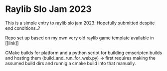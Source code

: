 # Raylib Slo Jam 2023

This is a simple entry to raylib slo jam 2023. Hopefully submitted despite end conditions..?

Repo set up based on my own very old raylib game template available in [[link]]

CMake builds for platform and a python script for building emscripten builds and hosting them (build_and_run_for_web.py) -> first requires making the assumed build dirs and runnig a cmake build into that manually.


